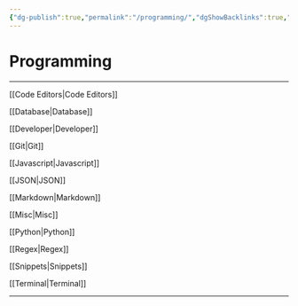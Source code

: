 ```yaml
---
{"dg-publish":true,"permalink":"/programming/","dgShowBacklinks":true,"dgShowLocalGraph":true}
---
```



# Programming

---

[[Code Editors|Code Editors]]

[[Database|Database]]

[[Developer|Developer]]

[[Git|Git]]

[[Javascript|Javascript]]

[[JSON|JSON]]

[[Markdown|Markdown]]

[[Misc|Misc]]

[[Python|Python]]

[[Regex|Regex]]

[[Snippets|Snippets]]

[[Terminal|Terminal]]

----